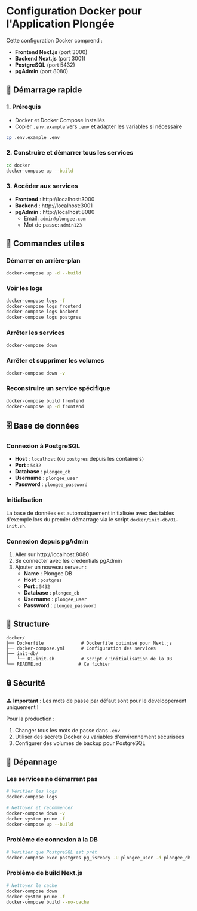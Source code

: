 # Configuration Docker pour l'Application Plongée

Cette configuration Docker comprend :
- **Frontend Next.js** (port 3000)
- **Backend Next.js** (port 3001) 
- **PostgreSQL** (port 5432)
- **pgAdmin** (port 8080)

## 🚀 Démarrage rapide

### 1. Prérequis
- Docker et Docker Compose installés
- Copier `.env.example` vers `.env` et adapter les variables si nécessaire

```bash
cp .env.example .env
```

### 2. Construire et démarrer tous les services

```bash
cd docker
docker-compose up --build
```

### 3. Accéder aux services

- **Frontend** : http://localhost:3000
- **Backend** : http://localhost:3001  
- **pgAdmin** : http://localhost:8080
  - Email: `admin@plongee.com`
  - Mot de passe: `admin123`

## 🔧 Commandes utiles

### Démarrer en arrière-plan
```bash
docker-compose up -d --build
```

### Voir les logs
```bash
docker-compose logs -f
docker-compose logs frontend
docker-compose logs backend
docker-compose logs postgres
```

### Arrêter les services
```bash
docker-compose down
```

### Arrêter et supprimer les volumes
```bash
docker-compose down -v
```

### Reconstruire un service spécifique
```bash
docker-compose build frontend
docker-compose up -d frontend
```

## 🗄️ Base de données

### Connexion à PostgreSQL
- **Host** : `localhost` (ou `postgres` depuis les containers)
- **Port** : `5432`
- **Database** : `plongee_db`
- **Username** : `plongee_user`
- **Password** : `plongee_password`

### Initialisation
La base de données est automatiquement initialisée avec des tables d'exemple lors du premier démarrage via le script `docker/init-db/01-init.sh`.

### Connexion depuis pgAdmin
1. Aller sur http://localhost:8080
2. Se connecter avec les credentials pgAdmin
3. Ajouter un nouveau serveur :
   - **Name** : Plongee DB
   - **Host** : `postgres`
   - **Port** : `5432`
   - **Database** : `plongee_db`
   - **Username** : `plongee_user`
   - **Password** : `plongee_password`

## 📁 Structure

```
docker/
├── Dockerfile              # Dockerfile optimisé pour Next.js
├── docker-compose.yml      # Configuration des services
├── init-db/
│   └── 01-init.sh          # Script d'initialisation de la DB
└── README.md              # Ce fichier
```

## 🔒 Sécurité

⚠️ **Important** : Les mots de passe par défaut sont pour le développement uniquement !

Pour la production :
1. Changer tous les mots de passe dans `.env`
2. Utiliser des secrets Docker ou variables d'environnement sécurisées
3. Configurer des volumes de backup pour PostgreSQL

## 🐛 Dépannage

### Les services ne démarrent pas
```bash
# Vérifier les logs
docker-compose logs

# Nettoyer et recommencer
docker-compose down -v
docker system prune -f
docker-compose up --build
```

### Problème de connexion à la DB
```bash
# Vérifier que PostgreSQL est prêt
docker-compose exec postgres pg_isready -U plongee_user -d plongee_db
```

### Problème de build Next.js
```bash
# Nettoyer le cache
docker-compose down
docker system prune -f
docker-compose build --no-cache
```